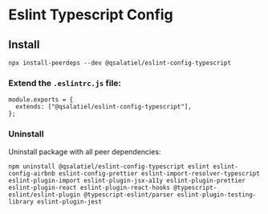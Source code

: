 # Eslint Typescript Config

## Install

`npx install-peerdeps --dev @qsalatiel/eslint-config-typescript`

### Extend the `.eslintrc.js` file:

```
module.exports = {
  extends: ["@qsalatiel/eslint-config-typescript"],
};

```

### Uninstall

Uninstall package with all peer dependencies:

```
npm uninstall @qsalatiel/eslint-config-typescript eslint eslint-config-airbnb eslint-config-prettier eslint-import-resolver-typescript eslint-plugin-import eslint-plugin-jsx-a11y eslint-plugin-prettier eslint-plugin-react eslint-plugin-react-hooks @typescript-eslint/eslint-plugin @typescript-eslint/parser eslint-plugin-testing-library eslint-plugin-jest
```
